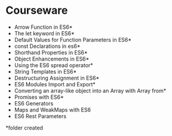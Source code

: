 # Courseware

- Arrow Function in ES6*
- The let keyword in ES6*
- Default Values for Function Parameters in ES6*
- const Declarations in es6*
- Shorthand Properties in ES6*
- Object Enhancements in ES6*
- Using the ES6 spread operator*
- String Templates in ES6*
- Destructuring Assignment in ES6*
- ES6 Modules Import and Export*
- Converting an array-like object into an Array with Array from*
- Promises with ES6*
- ES6 Generators
- Maps and WeakMaps with ES6
- ES6 Rest Parameters

*folder created
